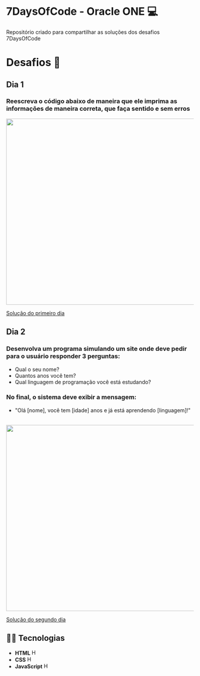 # 7DaysOfCode - Oracle ONE 💻

Repositório criado para compartilhar as soluções dos desafios 7DaysOfCode

# Desafios 🎯

## Dia 1
### Reescreva o código abaixo de maneira que ele imprima as informações de maneira correta, que faça sentido e sem erros

<img src="https://github.com/user-attachments/assets/da2e3511-0157-4e6a-b237-d4578147b1e4" width="800px" height="500px">

[Solução do primeiro dia](./Primeiro)

## Dia 2
 ### Desenvolva um programa simulando um site onde deve pedir para o usuário responder 3 perguntas:

- Qual o seu nome?
- Quantos anos você tem?
- Qual linguagem de programação você está estudando?

### No final, o sistema deve exibir a mensagem:

- "Olá [nome], você tem [idade] anos e já está aprendendo [linguagem]!"

<br>
  
<img src="https://github.com/user-attachments/assets/d0012f04-7cfe-4406-b445-fd597f8f630d" width="900px" height="500px">

[Solução do segundo dia](./Segundo)
  

## 👨‍💻 Tecnologias

- **HTML** <img src="https://img.icons8.com/?size=100&id=20909&format=png&color=000000" alt="HTML Logo" width="15px" height="15px">  
- **CSS** <img src="https://img.icons8.com/?size=100&id=21278&format=png&color=000000" alt="HTML Logo" width="15px" height="15px">  
- **JavaScript** <img src="https://img.icons8.com/?size=100&id=108784&format=png&color=000000" alt="HTML Logo" width="15px" height="15px">  
